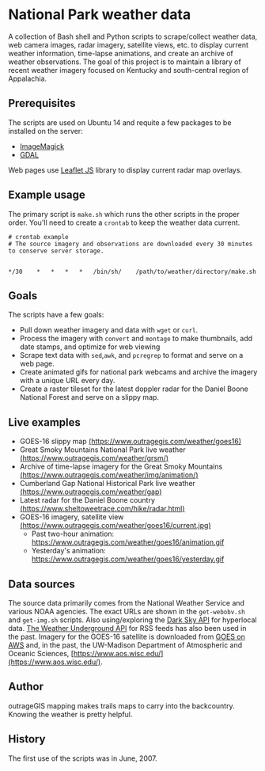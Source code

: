 # National Park weather data

A collection of Bash shell and Python scripts to scrape/collect weather data, web camera images, radar imagery, satellite views, etc. to display current weather information, time-lapse animations, and create an archive of weather observations. The goal of this project is to maintain a library of recent weather imagery focused on Kentucky and south-central region of Appalachia.

## Prerequisites

The scripts are used on Ubuntu 14 and requite a few packages to be installed on the server: 

* [ImageMagick](https://www.imagemagick.org/) 
* [GDAL](http://www.gdal.org/)

Web pages use [Leaflet JS](http://leafletjs.com/) library to display current radar map overlays. 

## Example usage

The primary script is ```make.sh``` which runs the other scripts in the proper order.  You'll need to create a ```crontab``` to keep the weather data current.

```
# crontab example
# The source imagery and observations are downloaded every 30 minutes to conserve server storage.


*/30	*	*	* 	*	/bin/sh/	/path/to/weather/directory/make.sh

```

## Goals

The scripts have a few goals:

* Pull down weather imagery and data with ```wget``` or ```curl```. 
* Process the imagery with ```convert``` and ```montage``` to make thumbnails, add date stamps, and optimize for web viewing 
* Scrape text data with ```sed```,```awk```, and ```pcregrep``` to format and serve on a web page.
* Create animated gifs for national park webcams and archive the imagery with a unique URL every day.
* Create a raster tileset for the latest doppler radar for the Daniel Boone National Forest and serve on a slippy map.

## Live examples

* GOES-16 slippy map [(https://www.outragegis.com/weather/goes16)](https://www.outragegis.com/weather/goes16)
* Great Smoky Mountains National Park live weather [(https://www.outragegis.com/weather/grsm/)](https://www.outragegis.com/weather/grsm/)
* Archive of time-lapse imagery for the Great Smoky Mountains [(https://www.outragegis.com/weather/img/animation/)](https://www.outragegis.com/weather/img/animation/)
* Cumberland Gap National Historical Park live weather [(https://www.outragegis.com/weather/gap)](https://www.outragegis.com/weather/gap)
* Latest radar for the Daniel Boone country [(https://www.sheltoweetrace.com/hike/radar.html)](https://www.sheltoweetrace.com/hike/radar.html)
* GOES-16 imagery, satellite view [(https://www.outragegis.com/weather/goes16/current.jpg)](https://www.outragegis.com/weather/goes16/current.jpg)
  * Past two-hour animation: https://www.outragegis.com/weather/goes16/animation.gif
  * Yesterday's animation: https://www.outragegis.com/weather/goes16/yesterday.gif

## Data sources

The source data primarily comes from the National Weather Service and various NOAA agencies. The exact URLs are shown in the ```get-webobv.sh``` and ```get-img.sh``` scripts. Also using/exploring the [Dark Sky API](https://darksky.net/dev) for hyperlocal data. [The Weather Underground API](https://www.wunderground.com/weather/api/d/docs) for RSS feeds has also been used in the past. Imagery for the GOES-16 satellite is downloaded from [GOES on AWS](https://registry.opendata.aws/noaa-goes/) and, in the past, the UW-Madison Department of Atmospheric and Oceanic Sciences, [https://www.aos.wisc.edu/](https://www.aos.wisc.edu/).

## Author

outrageGIS mapping makes trails maps to carry into the backcountry. Knowing the weather is pretty helpful.

## History

The first use of the scripts was in June, 2007.






